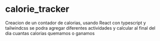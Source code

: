 # calorie_tracker
Creacion de un contador de calorias, usando React con typescript y tailwindcss se podra agregar diferentes actividades y calcular al final del dia cuantas calorias quemamos o ganamos
